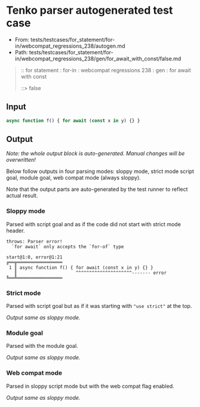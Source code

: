 # Tenko parser autogenerated test case

- From: tests/testcases/for_statement/for-in/webcompat_regressions_238/autogen.md
- Path: tests/testcases/for_statement/for-in/webcompat_regressions_238/gen/for_await_with_const/false.md

> :: for statement : for-in : webcompat regressions 238 : gen : for await with const
>
> ::> false

## Input


`````js
async function f() { for await (const x in y) {} }
`````

## Output

_Note: the whole output block is auto-generated. Manual changes will be overwritten!_

Below follow outputs in four parsing modes: sloppy mode, strict mode script goal, module goal, web compat mode (always sloppy).

Note that the output parts are auto-generated by the test runner to reflect actual result.

### Sloppy mode

Parsed with script goal and as if the code did not start with strict mode header.

`````
throws: Parser error!
  `for await` only accepts the `for-of` type

start@1:0, error@1:21
╔══╦═════════════════
 1 ║ async function f() { for await (const x in y) {} }
   ║                      ^^^^^^^^^^^^^^^^^^^^^------- error
╚══╩═════════════════

`````

### Strict mode

Parsed with script goal but as if it was starting with `"use strict"` at the top.

_Output same as sloppy mode._

### Module goal

Parsed with the module goal.

_Output same as sloppy mode._

### Web compat mode

Parsed in sloppy script mode but with the web compat flag enabled.

_Output same as sloppy mode._
